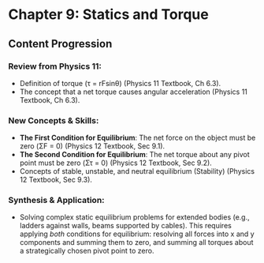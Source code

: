 # Chapter 9: Statics and Torque

## Content Progression

### Review from Physics 11:

- Definition of torque (τ = rFsinθ) (Physics 11 Textbook, Ch 6.3).
- The concept that a net torque causes angular acceleration (Physics 11 Textbook, Ch 6.3).

### New Concepts & Skills:

- **The First Condition for Equilibrium**: The net force on the object must be zero (ΣF = 0) (Physics 12 Textbook, Sec 9.1).
- **The Second Condition for Equilibrium**: The net torque about any pivot point must be zero (Στ = 0) (Physics 12 Textbook, Sec 9.2).
- Concepts of stable, unstable, and neutral equilibrium (Stability) (Physics 12 Textbook, Sec 9.3).

### Synthesis & Application:

- Solving complex static equilibrium problems for extended bodies (e.g., ladders against walls, beams supported by cables). This requires applying _both_ conditions for equilibrium: resolving all forces into x and y components and summing them to zero, and summing all torques about a strategically chosen pivot point to zero.
